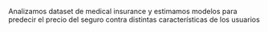 
 Analizamos dataset de medical insurance y estimamos modelos para predecir el precio del seguro contra distintas características de los usuarios